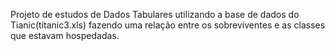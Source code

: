 Projeto de estudos de Dados Tabulares utilizando a base de dados do Tianic(titanic3.xls) fazendo uma relação entre os sobreviventes e as classes que estavam hospedadas.  
